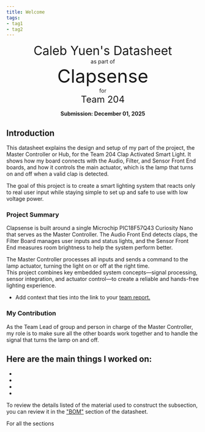 ```yaml
---
title: Welcome
tags:
- tag1
- tag2
---
```

<center>
<font size= "6"> Caleb Yuen's Datasheet</font><br>
as part of<br>
<font size= "8"> Clapsense </font><br>
for<br>
<font size= "5"> Team 204 </font><br>

**Submission: December 01, 2025**
</center>

## Introduction
This datasheet explains the design and setup of my part of the project, the Master Controller or Hub, for the Team 204 Clap Activated Smart Light. It shows how my board connects with the Audio, Filter, and Sensor Front End boards, and how it controls the main actuator, which is the lamp that turns on and off when a valid clap is detected.  

The goal of this project is to create a smart lighting system that reacts only to real user input while staying simple to set up and safe to use with low voltage power.  



### Project Summary

Clapsense is built around a single Microchip PIC18F57Q43 Curiosity Nano that serves as the Master Controller. The Audio Front End detects claps, the Filter Board manages user inputs and status lights, and the Sensor Front End measures room brightness to help the system perform better.  

The Master Controller processes all inputs and sends a command to the lamp actuator, turning the light on or off at the right time.  
This project combines key embedded system concepts—signal processing, sensor integration, and actuator control—to create a reliable and hands-free lighting experience.

* Add context that ties into the link to your [team report.](https://embedded-systems-design.github.io/EGR304TeamTemplate/)


### My Contribution
As the Team Lead of group and person in charge of the Master Controller, my role is to make sure all the other boards work together and to handle the signal that turns the lamp on and off.  

Here are the main things I worked on:  
- 
- 
- 
- 
- 

To review the details listed of the material used to construct the subsection, you can review it in the ["BOM"](https://embedded-systems-design.github.io/EGR304DataSheetTemplate/03-BOM/BOM/) section of the datasheet.

For all the sections
